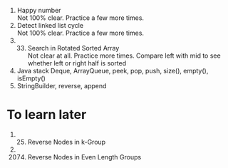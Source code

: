 1. Happy number  
   Not 100% clear. Practice a few more times.
3. Detect linked list cycle  
   Not 100% clear. Practice a few more times.
3. 33. Search in Rotated Sorted Array  
   Not clear at all. Practice more times. Compare left with mid to see whether left or right half is sorted
4. Java stack Deque, ArrayQueue, peek, pop, push, size(), empty(), isEmpty()
5. StringBuilder, reverse, append

# To learn later
1. 25. Reverse Nodes in k-Group
2. 2074. Reverse Nodes in Even Length Groups

